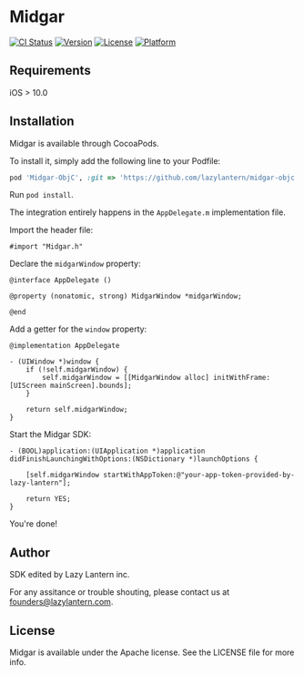 # Midgar

[![CI Status](https://img.shields.io/travis/bastienbeurier/Midgar.svg?style=flat)](https://travis-ci.org/bastienbeurier/Midgar)
[![Version](https://img.shields.io/cocoapods/v/Midgar.svg?style=flat)](https://cocoapods.org/pods/Midgar)
[![License](https://img.shields.io/cocoapods/l/Midgar.svg?style=flat)](https://cocoapods.org/pods/Midgar)
[![Platform](https://img.shields.io/cocoapods/p/Midgar.svg?style=flat)](https://cocoapods.org/pods/Midgar)

## Requirements

iOS > 10.0

## Installation

Midgar is available through CocoaPods. 

To install it, simply add the following line to your Podfile:

```ruby
pod 'Midgar-ObjC', :git => 'https://github.com/lazylantern/midgar-objc.git'
```

Run `pod install`.

The integration entirely happens in the `AppDelegate.m` implementation file.

Import the header file:

```
#import "Midgar.h"
```

Declare the `midgarWindow` property:

```
@interface AppDelegate ()

@property (nonatomic, strong) MidgarWindow *midgarWindow;

@end
```

Add a getter for the `window` property:

```
@implementation AppDelegate

- (UIWindow *)window {
    if (!self.midgarWindow) {
        self.midgarWindow = [[MidgarWindow alloc] initWithFrame:[UIScreen mainScreen].bounds];
    }

    return self.midgarWindow;
}
```

Start the Midgar SDK:

```
- (BOOL)application:(UIApplication *)application didFinishLaunchingWithOptions:(NSDictionary *)launchOptions {

    [self.midgarWindow startWithAppToken:@"your-app-token-provided-by-lazy-lantern"];
    
    return YES;
}
```

You're done!

## Author

SDK edited by Lazy Lantern inc. 

For any assitance or trouble shouting, please contact us at founders@lazylantern.com.

## License

Midgar is available under the Apache license. See the LICENSE file for more info.
